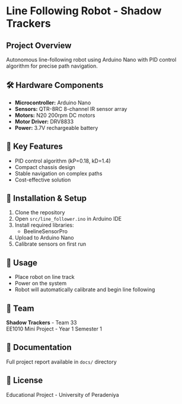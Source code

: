 # Line Following Robot - Shadow Trackers

## Project Overview
Autonomous line-following robot using Arduino Nano with PID control algorithm for precise path navigation.

## 🛠 Hardware Components
- **Microcontroller:** Arduino Nano
- **Sensors:** QTR-8RC 8-channel IR sensor array
- **Motors:** N20 200rpm DC motors
- **Motor Driver:** DRV8833
- **Power:** 3.7V rechargeable battery

## 🎯 Key Features
- PID control algorithm (kP=0.18, kD=1.4)
- Compact chassis design
- Stable navigation on complex paths
- Cost-effective solution


## 🔧 Installation & Setup
1. Clone the repository
2. Open `src/line_follower.ino` in Arduino IDE
3. Install required libraries:
   - BeelineSensorPro
4. Upload to Arduino Nano
5. Calibrate sensors on first run

## 🚀 Usage
- Place robot on line track
- Power on the system
- Robot will automatically calibrate and begin line following

## 👥 Team
**Shadow Trackers** - Team 33  
EE1010 Mini Project - Year 1 Semester 1

## 📄 Documentation
Full project report available in `docs/` directory

## 📝 License
Educational Project - University of Peradeniya
